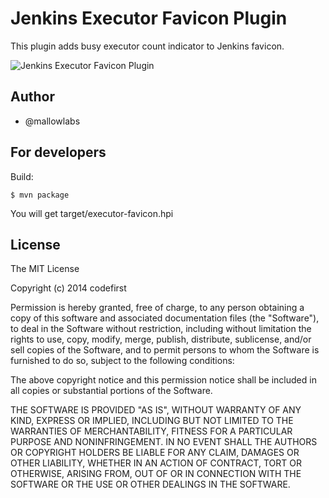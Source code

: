 Jenkins Executor Favicon Plugin
=======================================

This plugin adds busy executor count indicator to Jenkins favicon.

![Jenkins Executor Favicon Plugin](https://raw.github.com/mallowlabs/executor-favicon-plugin/master/jenkins-favicon.png)

Author
---------------
* @mallowlabs

For developers
---------------
Build:

    $ mvn package

You will get target/executor-favicon.hpi

License
---------------
The MIT License

Copyright (c) 2014 codefirst

Permission is hereby granted, free of charge, to any person obtaining a copy
of this software and associated documentation files (the "Software"), to deal
in the Software without restriction, including without limitation the rights
to use, copy, modify, merge, publish, distribute, sublicense, and/or sell
copies of the Software, and to permit persons to whom the Software is
furnished to do so, subject to the following conditions:

The above copyright notice and this permission notice shall be included in
all copies or substantial portions of the Software.

THE SOFTWARE IS PROVIDED "AS IS", WITHOUT WARRANTY OF ANY KIND, EXPRESS OR
IMPLIED, INCLUDING BUT NOT LIMITED TO THE WARRANTIES OF MERCHANTABILITY,
FITNESS FOR A PARTICULAR PURPOSE AND NONINFRINGEMENT. IN NO EVENT SHALL THE
AUTHORS OR COPYRIGHT HOLDERS BE LIABLE FOR ANY CLAIM, DAMAGES OR OTHER
LIABILITY, WHETHER IN AN ACTION OF CONTRACT, TORT OR OTHERWISE, ARISING FROM,
OUT OF OR IN CONNECTION WITH THE SOFTWARE OR THE USE OR OTHER DEALINGS IN
THE SOFTWARE.

